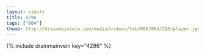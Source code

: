 ```yaml
--- 
layout: sieutv
title: 4296
tags: ["004"]
thumb: http://drainmainvein.com/media/videos/tmb/000/004/296/player.jpg
---
```

{% include drainmainvein key="4296" %} 
